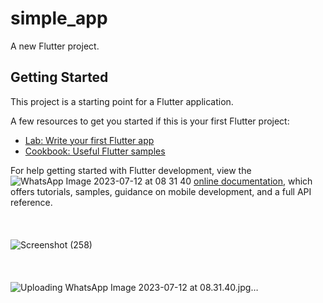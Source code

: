 # simple_app

A new Flutter project.

## Getting Started

This project is a starting point for a Flutter application.

A few resources to get you started if this is your first Flutter project:

- [Lab: Write your first Flutter app](https://docs.flutter.dev/get-started/codelab)
- [Cookbook: Useful Flutter samples](https://docs.flutter.dev/cookbook)

For help getting started with Flutter development, view the
![WhatsApp Image 2023-07-12 at 08 31 40](https://github.com/Janidu-2000/Simple-flutter-App/assets/97346801/eafdfe1d-1b6e-4f43-85d1-880a2651d380)
[online documentation](https://docs.flutter.dev/), which offers tutorials,
samples, guidance on mobile development, and a full API reference.
<br><br><br><br>
![Screenshot (258)](https://github.com/Janidu-2000/Simple-flutter-App/assets/97346801/8f19d806-18d3-4d08-a02d-724cd1890726)
<br><br><br><br>
![Uploading WhatsApp Image 2023-07-12 at 08.31.40.jpg…]()
